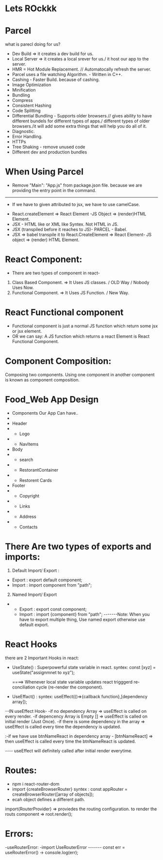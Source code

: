 # Lets ROckkk

# Parcel

what is parecl doing for us?

- Dev Build => it creates a dev build for us.
- Local Server => it creates a local srever for us./ it host our app to the server.
- HMR = Hot Module Replacement. // Automatocally refresh the server.
- Parcel uses a file watching Algorithm. - Written in C++.
- Cashing - Faster Build. because of cashing.
- Image Optimization
- Minification
- Bundling
- Compress
- Consistent Hashing
- Code Splitting
- Differential Bundling - Supports older browsers.// gives ability to have different bundels for different types of apps./ different types of older browsers./it will add some extra things that will help you do all of it.
- Diagnostic.
- Error Handling.
- HTTPs
- Tree Shaking - remove unused code
- Different dev and production bundles

# When Using Parcel

- Remove "Main": "App.js" from package.json file. because we are providing the entry point in the command.

---

- If we have to given attributed to jsx, we have to use camelCase.

* React.createElement => React Element -JS Object => (render)HTML Element.
* JSX - HTML like or XML like Syntex. Not HTML in JS.
* JSX (transpiled before it reaches to JS)- PARCEL - Babel.
* JSX => babel transpile it to React.CreateElement => React Element- JS object => (render) HTML Element.

# React Component:

- There are two types of component in react-

1. Class Based Component. => It Uses JS classes. / OLD Way / Nobody Uses Now.
2. Functional Component. => It Uses JS Function. / New Way.

# React Functional component

- Functional component is just a normal JS function which return some jsx or jsx element.
- OR we can say: A JS function which returns a react Element is React Functional Component.

# Component Composition:

Composing two components. Using one component in another component is known as component composition.

# Food_Web App Design

- Components Our App Can have..
-
- Header
- - Logo
- - NavItems
- Body
- - search
- - RestorantContainer
- - Restorent Cards
- Footer
- - Copyright
- - Links
- - Address
- - Contacts

# There Are two types of exports and imports:

1. Default Import/ Export :

- Export : export default component;
- Import : import component from "path";

2. Named Import/ Export

- - Export : export const component;
  - Import : import {component} from "path";
    -------Note: When you have to export multiple thing, Use named export otherwise use default export.

# React Hooks

there are 2 Important Hooks in react:

- UseState() : Superpowerful state variable in react.
  syntex: const [xyz] = useState("assignmnet to xyz");

  ====> Whenever local state variable updates react trigggerd re-conciliation cycle (re-render the component).

- UseEffact() :
  syntex: useEffect(()=>{callback function},[dependency array]);

--IN useEffect Hook-
-if no dependency Array => useEffect is called on every render.
-if depencency Array is Empty [] => useEffect is called on initial render (Just Once).
-if there is some dependency in the array => useEffect is called every time the dependency is updated.

:-if we have use btnNameReact in dependency array - [btnNameReact] => then useEffect is called every time the btnNameReact is updated.

---- useEffect will definitely called after initial render everytime.

# Routes:

- npm i react-router-dom
- import {createBrowserRouter}
  syntex : const appRouter = createBrowserRouter([array of objects]);
- ecah object defines a different path.

import{RouterProvider} => proviedes the routing configuration.
to render the routs component => root.render(<RouterProvider router = {appRouter}/>);

# Errors:

-useRouterError:
-import UseRouterError
------- const err = useRouterError() -> console.log(err);
